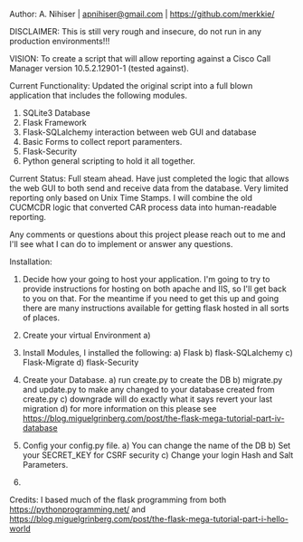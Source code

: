 Author: A. Nihiser | apnihiser@gmail.com | https://github.com/merkkie/

DISCLAIMER: This is still very rough and insecure, do not run in any production environments!!!

VISION: To create a script that will allow reporting against a Cisco Call Manager version 10.5.2.12901-1 (tested against).

Current Functionality: Updated the original script into a full blown application that includes the following modules.
  1) SQLite3 Database
  2) Flask Framework
  3) Flask-SQLalchemy interaction between web GUI and database
  4) Basic Forms to collect report paramenters.
  5) Flask-Security
  6) Python general scripting to hold it all together.
  
Current Status: Full steam ahead. Have just completed the logic that allows the web GUI to both send and receive data from the database.
Very limited reporting only based on Unix Time Stamps. I will combine the old CUCMCDR logic that converted CAR process data into human-readable reporting. 

Any comments or questions about this project please reach out to me and I'll see what I can do to implement or answer any questions.

Installation: 

1) Decide how your going to host your application. I'm going to try to provide instructions for hosting on both apache and IIS, so I'll get back to you on that. For the meantime if you need to get this up and going there are many instructions available for getting flask hosted in all sorts of places.

1) Create your virtual Environment
    a) 

2) Install Modules, I installed the following:
    a) Flask
    b) flask-SQLalchemy
    c) Flask-Migrate
    d) flask-Security
2) Create your Database.
    a) run create.py to create the DB
    b) migrate.py and update.py to make any changed to your database created from create.py
    c) downgrade will do exactly what it says revert your last migration
    d) for more information on this please see https://blog.miguelgrinberg.com/post/the-flask-mega-tutorial-part-iv-database
3) Config your config.py file.
    a) You can change the name of the DB
    b) Set your SECRET_KEY for CSRF security
    c) Change your login Hash and Salt Parameters.
4) 


Credits: I based much of the flask programming from both https://pythonprogramming.net/ and https://blog.miguelgrinberg.com/post/the-flask-mega-tutorial-part-i-hello-world
